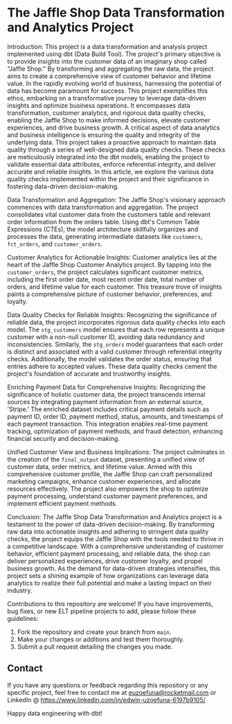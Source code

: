 # The Jaffle Shop Data Transformation and Analytics Project

Introduction:
This project is a data transformation and analysis project implemented using dbt (Data Build Tool). The project's primary objective is to provide insights into the customer data of an imaginary shop called "Jaffle Shop." By transforming and aggregating the raw data, the project aims to create a comprehensive view of customer behavior and lifetime value.
In the rapidly evolving world of business, harnessing the potential of data has become paramount for success. This project exemplifies this ethos, embarking on a transformative journey to leverage data-driven insights and optimize business operations. It encompasses data transformation, customer analytics, and rigorous data quality checks, enabling the Jaffle Shop to make informed decisions, elevate customer experiences, and drive business growth. A critical aspect of data analytics and business intelligence is ensuring the quality and integrity of the underlying data. This project takes a proactive approach to maintain data quality through a series of well-designed data quality checks. These checks are meticulously integrated into the dbt models, enabling the project to validate essential data attributes, enforce referential integrity, and deliver accurate and reliable insights. In this article, we explore the various data quality checks implemented within the project and their significance in fostering data-driven decision-making.

Data Transformation and Aggregation:
The Jaffle Shop's visionary approach commences with data transformation and aggregation. The project consolidates vital customer data from the customers table and relevant order information from the orders table. Using dbt's Common Table Expressions (CTEs), the model architecture skillfully organizes and processes the data, generating intermediate datasets like `customers`, `fct_orders`, and `customer_orders`.

Customer Analytics for Actionable Insights:
Customer analytics lies at the heart of the Jaffle Shop Customer Analytics project. By tapping into the `customer_orders`, the project calculates significant customer metrics, including the first order date, most recent order date, total number of orders, and lifetime value for each customer. This treasure trove of insights paints a comprehensive picture of customer behavior, preferences, and loyalty.

Data Quality Checks for Reliable Insights:
Recognizing the significance of reliable data, the project incorporates rigorous data quality checks into each model. The `stg_customers` model ensures that each row represents a unique customer with a non-null customer ID, avoiding data redundancy and inconsistencies. Similarly, the `stg_orders` model guarantees that each order is distinct and associated with a valid customer through referential integrity checks. Additionally, the model validates the order status, ensuring that entries adhere to accepted values. These data quality checks cement the project's foundation of accurate and trustworthy insights.

Enriching Payment Data for Comprehensive Insights:
Recognizing the significance of holistic customer data, the project transcends internal sources by integrating payment information from an external source, 'Stripe.' The enriched dataset includes critical payment details such as payment ID, order ID, payment method, status, amounts, and timestamps of each payment transaction. This integration enables real-time payment tracking, optimization of payment methods, and fraud detection, enhancing financial security and decision-making.

Unified Customer View and Business Implications:
The project culminates in the creation of the `final_output` dataset, presenting a unified view of customer data, order metrics, and lifetime value. Armed with this comprehensive customer profile, the Jaffle Shop can craft personalized marketing campaigns, enhance customer experiences, and allocate resources effectively. The project also empowers the shop to optimize payment processing, understand customer payment preferences, and implement efficient payment methods.

Conclusion:
The Jaffle Shop Data Transformation and Analytics project is a testament to the power of data-driven decision-making. By transforming raw data into actionable insights and adhering to stringent data quality checks, the project equips the Jaffle Shop with the tools needed to thrive in a competitive landscape. With a comprehensive understanding of customer behavior, efficient payment processing, and reliable data, the shop can deliver personalized experiences, drive customer loyalty, and propel business growth. As the demand for data-driven strategies intensifies, this project sets a shining example of how organizations can leverage data analytics to realize their full potential and make a lasting impact on their industry.


Contributions to this repository are welcome! If you have improvements, bug fixes, or new ELT pipeline projects to add, please follow these guidelines:

1. Fork the repository and create your branch from `main`.
2. Make your changes or additions and test them thoroughly.
3. Submit a pull request detailing the changes you made.

## Contact

If you have any questions or feedback regarding this repository or any specific project, feel free to contact me at euzoefuna@rocketmail.com or LinkedIn @ https://www.linkedin.com/in/edwin-uzoefuna-6197b9105/

Happy data engineering with dbt!